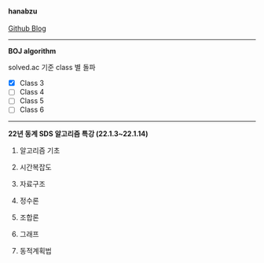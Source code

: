 #### hanabzu

[Github Blog](https://hanabzu.github.io/)

---

**BOJ algorithm**

solved.ac 기준 class 별 돌파

- [x] Class 3 
- [ ] Class 4 
- [ ] Class 5
- [ ] Class 6

---

**22년 동계 SDS 알고리즘 특강 (22.1.3~22.1.14)**

1. 알고리즘 기초

2. 시간복잡도

3. 자료구조

4. 정수론

5. 조합론

6. 그래프

7. 동적계획법